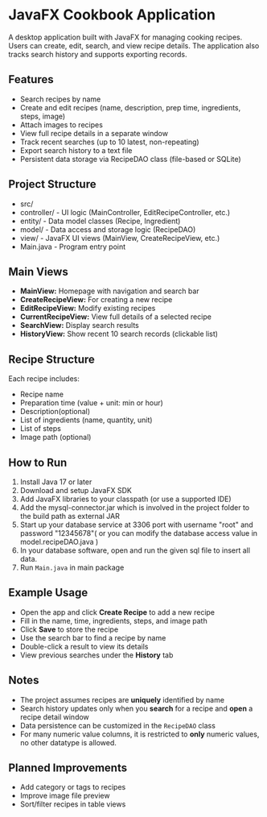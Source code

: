 # JavaFX Cookbook Application

A desktop application built with JavaFX for managing cooking recipes.  
Users can create, edit, search, and view recipe details. The application also tracks search history and supports exporting records.

## Features

- Search recipes by name  
- Create and edit recipes (name, description, prep time, ingredients, steps, image)  
- Attach images to recipes   
- View full recipe details in a separate window  
- Track recent searches (up to 10 latest, non-repeating)  
- Export search history to a text file  
- Persistent data storage via RecipeDAO class (file-based or SQLite)  

## Project Structure

- src/  
- controller/ - UI logic (MainController, EditRecipeController, etc.)  
- entity/ - Data model classes (Recipe, Ingredient)  
- model/ - Data access and storage logic (RecipeDAO)  
- view/ - JavaFX UI views (MainView, CreateRecipeView, etc.)  
- Main.java - Program entry point  

## Main Views

- **MainView:** Homepage with navigation and search bar  
- **CreateRecipeView:** For creating a new recipe  
- **EditRecipeView:** Modify existing recipes  
- **CurrentRecipeView:** View full details of a selected recipe  
- **SearchView:** Display search results  
- **HistoryView:** Show recent 10 search records (clickable list)  

## Recipe Structure

Each recipe includes:  
- Recipe name  
- Preparation time (value + unit: min or hour)  
- Description(optional)  
- List of ingredients (name, quantity, unit)  
- List of steps  
- Image path (optional)  

## How to Run

1. Install Java 17 or later  
2. Download and setup JavaFX SDK  
3. Add JavaFX libraries to your classpath (or use a supported IDE)
4. Add the mysql-connector.jar which is involved in the project folder to the build path as external JAR  
5. Start up your database service at 3306 port with username "root" and password "12345678"( or you can modify the database access value in model.recipeDAO.java )  
6. In your database software, open and run the given sql file to insert all data.  
6. Run `Main.java` in main package  

## Example Usage

- Open the app and click **Create Recipe** to add a new recipe  
- Fill in the name, time, ingredients, steps, and image path  
- Click **Save** to store the recipe  
- Use the search bar to find a recipe by name  
- Double-click a result to view its details  
- View previous searches under the **History** tab

## Notes

- The project assumes recipes are **uniquely** identified by name  
- Search history updates only when you **search** for a recipe and **open** a recipe detail window  
- Data persistence can be customized in the `RecipeDAO` class  
- For many numeric value columns, it is restricted to **only** numeric values, no other datatype is allowed.  

## Planned Improvements

- Add category or tags to recipes  
- Improve image file preview  
- Sort/filter recipes in table views  


